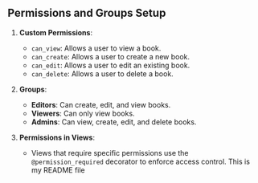 ## Permissions and Groups Setup

1. **Custom Permissions**:
   - `can_view`: Allows a user to view a book.
   - `can_create`: Allows a user to create a new book.
   - `can_edit`: Allows a user to edit an existing book.
   - `can_delete`: Allows a user to delete a book.

2. **Groups**:
   - **Editors**: Can create, edit, and view books.
   - **Viewers**: Can only view books.
   - **Admins**: Can view, create, edit, and delete books.

3. **Permissions in Views**:
   - Views that require specific permissions use the `@permission_required` decorator to enforce access control.
This is my README file
